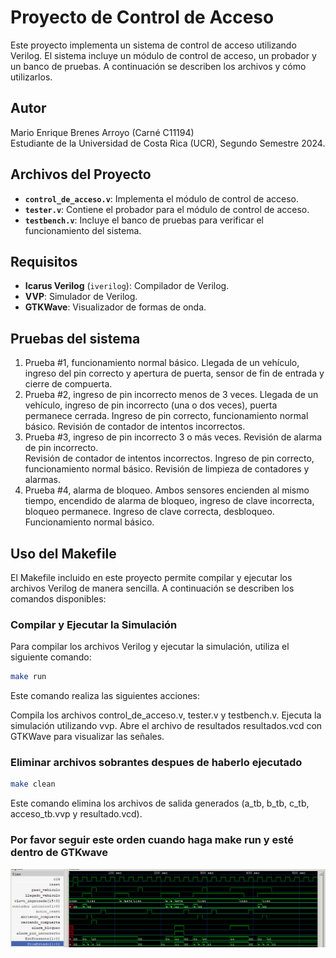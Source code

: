 # Proyecto de Control de Acceso

Este proyecto implementa un sistema de control de acceso utilizando Verilog. El sistema incluye un módulo de control de acceso, un probador y un banco de pruebas. A continuación se describen los archivos y cómo utilizarlos.

## Autor
Mario Enrique Brenes Arroyo (Carné C11194)  
Estudiante de la Universidad de Costa Rica (UCR), Segundo Semestre 2024.

## Archivos del Proyecto

- **`control_de_acceso.v`**: Implementa el módulo de control de acceso.
- **`tester.v`**: Contiene el probador para el módulo de control de acceso.
- **`testbench.v`**: Incluye el banco de pruebas para verificar el funcionamiento del sistema.

## Requisitos

- **Icarus Verilog** (`iverilog`): Compilador de Verilog.
- **VVP**: Simulador de Verilog.
- **GTKWave**: Visualizador de formas de onda.

## Pruebas del sistema
1. Prueba #1, funcionamiento normal básico. Llegada de un vehículo, ingreso del pin correcto 
y apertura de puerta, sensor de fin de entrada y cierre de compuerta. 
2. Prueba #2, ingreso de pin incorrecto menos de 3 veces. Llegada de un vehículo, ingreso de 
pin incorrecto (una o dos veces), puerta permanece cerrada.  Ingreso de pin correcto, 
funcionamiento normal básico.  Revisión de contador de intentos incorrectos. 
3. Prueba #3, ingreso de pin incorrecto 3 o más veces. Revisión de alarma de pin incorrecto.  
Revisión de contador de intentos incorrectos.  Ingreso de pin correcto, funcionamiento 
normal básico. Revisión de limpieza de contadores y alarmas. 
4. Prueba #4, alarma de bloqueo. Ambos sensores encienden al mismo tiempo, encendido de 
alarma de bloqueo, ingreso de clave incorrecta, bloqueo permanece.  Ingreso de clave 
correcta, desbloqueo.  Funcionamiento normal básico.
## Uso del Makefile

El Makefile incluido en este proyecto permite compilar y ejecutar los archivos Verilog de manera sencilla. A continuación se describen los comandos disponibles:

### Compilar y Ejecutar la Simulación

Para compilar los archivos Verilog y ejecutar la simulación, utiliza el siguiente comando:

```bash
make run
```
Este comando realiza las siguientes acciones:

Compila los archivos control_de_acceso.v, tester.v y testbench.v.
Ejecuta la simulación utilizando vvp.
Abre el archivo de resultados resultados.vcd con GTKWave para visualizar las señales.


### Eliminar archivos sobrantes despues de haberlo ejecutado
```bash
make clean
```

Este comando elimina los archivos de salida generados (a_tb, b_tb, c_tb, acceso_tb.vvp y resultado.vcd).



### Por favor seguir este orden cuando haga make run y esté dentro de GTKwave

![alt text](image.png)


